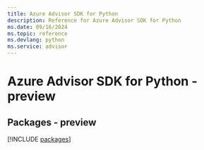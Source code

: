 ```yaml
---
title: Azure Advisor SDK for Python
description: Reference for Azure Advisor SDK for Python
ms.date: 09/16/2024
ms.topic: reference
ms.devlang: python
ms.service: advisor
---
```

# Azure Advisor SDK for Python - preview
## Packages - preview
[!INCLUDE [packages](advisor-index.md)]